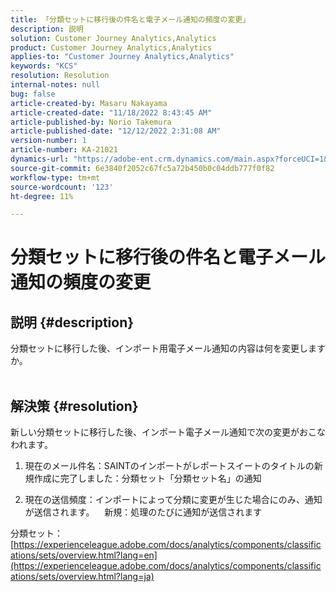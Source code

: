 ```yaml
---
title: 「分類セットに移行後の件名と電子メール通知の頻度の変更」
description: 説明
solution: Customer Journey Analytics,Analytics
product: Customer Journey Analytics,Analytics
applies-to: "Customer Journey Analytics,Analytics"
keywords: "KCS"
resolution: Resolution
internal-notes: null
bug: false
article-created-by: Masaru Nakayama
article-created-date: "11/18/2022 8:43:45 AM"
article-published-by: Norio Takemura
article-published-date: "12/12/2022 2:31:08 AM"
version-number: 1
article-number: KA-21021
dynamics-url: "https://adobe-ent.crm.dynamics.com/main.aspx?forceUCI=1&pagetype=entityrecord&etn=knowledgearticle&id=cb889f1b-1d67-ed11-9561-6045bd006239"
source-git-commit: 6e3840f2052c67fc5a72b450b0c04ddb777f0f82
workflow-type: tm+mt
source-wordcount: '123'
ht-degree: 11%

---
```


# 分類セットに移行後の件名と電子メール通知の頻度の変更

## 説明 {#description}

分類セットに移行した後、インポート用電子メール通知の内容は何を変更しますか。
<br> 

## 解決策 {#resolution}


新しい分類セットに移行した後、インポート電子メール通知で次の変更がおこなわれます。



1. 現在のメール件名：SAINTのインポートがレポートスイートのタイトルの新規作成に完了しました：分類セット「分類セット名」の通知

2. 現在の送信頻度：インポートによって分類に変更が生じた場合にのみ、通知が送信されます。
   新規：処理のたびに通知が送信されます

分類セット：
[https://experienceleague.adobe.com/docs/analytics/components/classifications/sets/overview.html?lang=en](https://experienceleague.adobe.com/docs/analytics/components/classifications/sets/overview.html?lang=ja)
